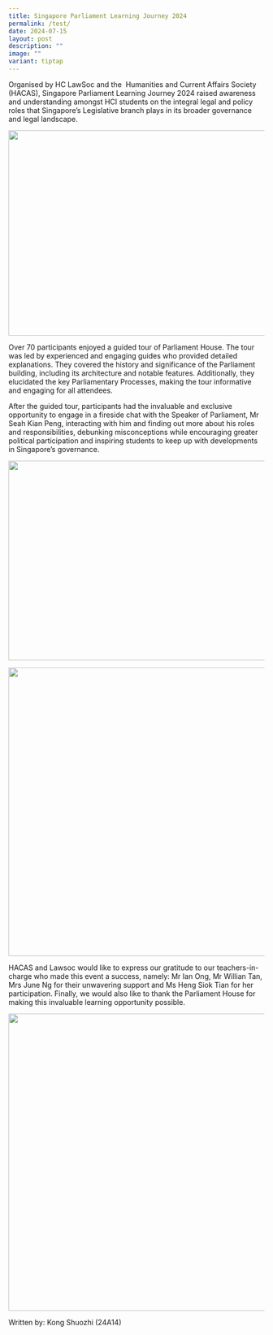 ```yaml
---
title: Singapore Parliament Learning Journey 2024
permalink: /test/
date: 2024-07-15
layout: post
description: ""
image: ""
variant: tiptap
---
```

<p>Organised by HC LawSoc and the&nbsp; Humanities and Current Affairs Society
(HACAS), Singapore Parliament Learning Journey 2024 raised awareness and
understanding amongst HCI students on the integral legal and policy roles
that Singapore’s Legislative branch plays in its broader governance and
legal landscape.</p>
<div class="isomer-image-wrapper">
<img style="margin-left:0px;margin-top:0px;" height="404" width="624" src="https://lh7-us.googleusercontent.com/docsz/AD_4nXe3gWTpqvC-_kt46tfLKvLKOaTKqqfU_jC23ho2DBYXleCWMLbZsKDiLNlcD3MkllYSO6gA990hV35QTNweceFcdYaAgqlt9A09YuW7QW4LZquGgRpeNtE_XWggalG0br0xrVSxu-qAez2-QPcHv8zkIywG?key=APD6ouGNYjC_edZyAI6ftg">
</div>
<p>Over 70 participants enjoyed a guided tour of Parliament House. The tour
was led by experienced and engaging guides who provided detailed explanations.
They covered the history and significance of the Parliament building, including
its architecture and notable features. Additionally, they elucidated the
key Parliamentary Processes, making the tour informative and engaging for
all attendees.</p>
<p>After the guided tour, participants had the invaluable and exclusive opportunity
to engage in a fireside chat with the Speaker of Parliament, Mr Seah Kian
Peng, interacting with him and finding out more about his roles and responsibilities,
debunking misconceptions while encouraging greater political participation
and inspiring students to keep up with developments in Singapore’s governance.</p>
<div class="isomer-image-wrapper">
<img style="margin-left:0px;margin-top:0px;" height="393" width="624" src="https://lh7-us.googleusercontent.com/docsz/AD_4nXfusm76ePzAQTlHZqWmvvhknyooBO3l8j_7iFK5kAfX95OLXYF3MxQp1qfGf2j4pmYoTTzmTu5cQqrf9cr-mFsMIJIxK6VIsfbVDEIC2haerwIUdX5Hi81JjUTVBG-f_4Y2uCEMOg1j0XhuoOjiQ0uCIFw?key=APD6ouGNYjC_edZyAI6ftg">
</div>
<p></p>
<div class="isomer-image-wrapper">
<img style="margin-left:0px;margin-top:0px;" height="568" width="624" src="https://lh7-us.googleusercontent.com/docsz/AD_4nXfh1bFKb-dACAde_E_1X7_WnlEQY2uywQNmuJrsvhZrBixs2gPWkj_WRmcNtnBcDrXfdv75SznpYWb87L2KBuIOQDFN5k0NA-mBnJe3un5tc5Lotzfno37GN1rOYMdV1Cloh0eoKyDzANu-b4l2EB3lsAsZ?key=APD6ouGNYjC_edZyAI6ftg">
</div>
<p>HACAS and Lawsoc would like to express our gratitude to our teachers-in-charge
who made this event a success, namely: Mr Ian Ong, Mr Willian Tan, Mrs
June Ng for their unwavering support and Ms Heng Siok Tian for her participation.
Finally, we would also like to thank the Parliament House for making this
invaluable learning opportunity possible.</p>
<div class="isomer-image-wrapper">
<img style="margin-left:0px;margin-top:0px;" height="585" width="624" src="https://lh7-us.googleusercontent.com/docsz/AD_4nXeyWowlxjQVAma4j4CdKyzDJGw6kB1VxnJ1xEvH6YX4VybHURaGAsw5HgnyNZ6j_TuUOSEIRv3wibuoO8r9NjZE1h1_RN8zr8Sc4vd36GTaT8il8OkKhp5RyHSWaFVIuekK8-rxwrwtHfXhBw4ECciWg6ex?key=APD6ouGNYjC_edZyAI6ftg">
</div>
<p>Written by: Kong Shuozhi (24A14)
<br>
</p>
<p></p>